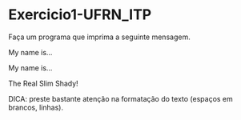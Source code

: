# Exercicio1-UFRN_ITP

Faça um programa que imprima a seguinte mensagem.

My name is...

   My name is...

The Real Slim Shady!

DICA: preste bastante atenção na formatação do texto (espaços em brancos, linhas). 
